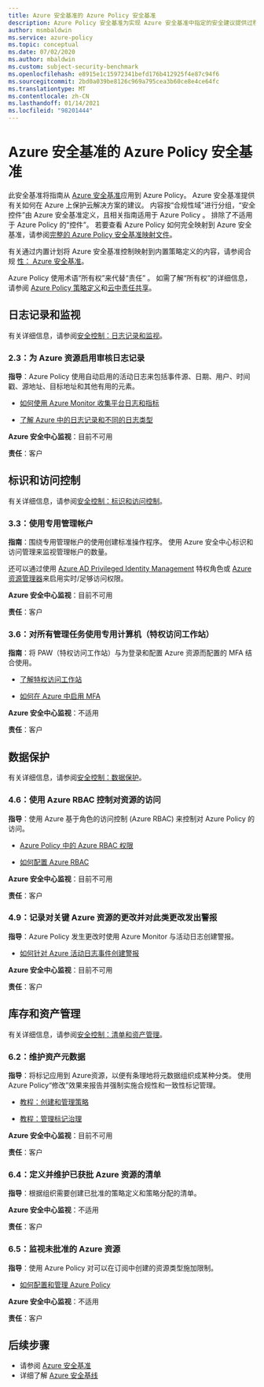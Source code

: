 ```yaml
---
title: Azure 安全基准的 Azure Policy 安全基准
description: Azure Policy 安全基准为实现 Azure 安全基准中指定的安全建议提供过程指南和资源。
author: msmbaldwin
ms.service: azure-policy
ms.topic: conceptual
ms.date: 07/02/2020
ms.author: mbaldwin
ms.custom: subject-security-benchmark
ms.openlocfilehash: e8915e1c15972341befd176b412925f4e87c94f6
ms.sourcegitcommit: 2bd0a039be8126c969a795cea3b60ce8e4ce64fc
ms.translationtype: MT
ms.contentlocale: zh-CN
ms.lasthandoff: 01/14/2021
ms.locfileid: "98201444"
---
```

# <a name="azure-policy-security-baseline-for-azure-security-benchmark"></a>Azure 安全基准的 Azure Policy 安全基准

此安全基准将指南从 [Azure 安全基准](../../../security/benchmarks/overview.md)应用到 Azure Policy。 Azure 安全基准提供有关如何在 Azure 上保护云解决方案的建议。 内容按“合规性域”进行分组，“安全控件”由 Azure 安全基准定义，且相关指南适用于 Azure Policy 。 排除了不适用于 Azure Policy 的“控件”。 若要查看 Azure Policy 如何完全映射到 Azure 安全基准，请参阅[完整的 Azure Policy 安全基准映射文件](https://github.com/MicrosoftDocs/SecurityBenchmarks/tree/master/Azure%20Offer%20Security%20Baselines)。

有关通过内置计划将 Azure 安全基准控制映射到内置策略定义的内容，请参阅合规 [性： Azure 安全基准](../samples/azure-security-benchmark.md)。

Azure Policy 使用术语“所有权”来代替“责任” 。 如需了解“所有权”的详细信息，请参阅 [Azure Policy 策略定义](./definition-structure.md#type)和[云中责任共享](../../../security/fundamentals/shared-responsibility.md)。


## <a name="logging-and-monitoring"></a>日志记录和监视

有关详细信息，请参阅[安全控制：日志记录和监视](../../../security/benchmarks/security-control-logging-monitoring.md)。

### <a name="23-enable-audit-logging-for-azure-resources"></a>2.3：为 Azure 资源启用审核日志记录

**指导**：Azure Policy 使用自动启用的活动日志来包括事件源、日期、用户、时间戳、源地址、目标地址和其他有用的元素。

* [如何使用 Azure Monitor 收集平台日志和指标](../../../azure-monitor/platform/diagnostic-settings.md)

* [了解 Azure 中的日志记录和不同的日志类型](../../../azure-monitor/platform/platform-logs-overview.md)


**Azure 安全中心监视**：目前不可用

**责任**：客户

## <a name="identity-and-access-control"></a>标识和访问控制

有关详细信息，请参阅[安全控制：标识和访问控制](../../../security/benchmarks/security-control-identity-access-control.md)。

### <a name="33-use-dedicated-administrative-accounts"></a>3.3：使用专用管理帐户

**指南**：围绕专用管理帐户的使用创建标准操作程序。 使用 Azure 安全中心标识和访问管理来监视管理帐户的数量。 

还可以通过使用 [Azure AD Privileged Identity Management](../../../active-directory/privileged-identity-management/pim-configure.md) 特权角色或 [Azure 资源管理器](../../../azure-resource-manager/management/overview.md)来启用实时/足够访问权限。


**Azure 安全中心监视**：目前不可用

**责任**：客户

### <a name="36-use-dedicated-machines-privileged-access-workstations-for-all-administrative-tasks"></a>3.6：对所有管理任务使用专用计算机（特权访问工作站）

**指南**：将 PAW（特权访问工作站）与为登录和配置 Azure 资源而配置的 MFA 结合使用。

* [了解特权访问工作站](https://4sysops.com/archives/understand-the-microsoft-privileged-access-workstation-paw-security-model/)

* [如何在 Azure 中启用 MFA](../../../active-directory/authentication/howto-mfa-getstarted.md)


**Azure 安全中心监视**：不适用

**责任**：客户

## <a name="data-protection"></a>数据保护

有关详细信息，请参阅[安全控制：数据保护](../../../security/benchmarks/security-control-data-protection.md)。

### <a name="46-use-azure-rbac-to-control-access-to-resources"></a>4.6：使用 Azure RBAC 控制对资源的访问

**指导**：使用 Azure 基于角色的访问控制 (Azure RBAC) 来控制对 Azure Policy 的访问。

* [Azure Policy 中的 Azure RBAC 权限](../overview.md#azure-rbac-permissions-in-azure-policy)

* [如何配置 Azure RBAC](../../../role-based-access-control/role-assignments-portal.md)


**Azure 安全中心监视**：目前不可用

**责任**：客户

### <a name="49-log-and-alert-on-changes-to-critical-azure-resources"></a>4.9：记录对关键 Azure 资源的更改并对此类更改发出警报

**指导**：Azure Policy 发生更改时使用 Azure Monitor 与活动日志创建警报。

* [如何针对 Azure 活动日志事件创建警报](../../../azure-monitor/platform/alerts-activity-log.md)


**Azure 安全中心监视**：目前不可用

**责任**：客户

## <a name="inventory-and-asset-management"></a>库存和资产管理

有关详细信息，请参阅[安全控制：清单和资产管理](../../../security/benchmarks/security-control-inventory-asset-management.md)。

### <a name="62-maintain-asset-metadata"></a>6.2：维护资产元数据

**指导**：将标记应用到 Azure资源，以便有条理地将元数据组织成某种分类。 使用 Azure Policy“修改”效果来报告并强制实施合规性和一致性标记管理。

* [教程：创建和管理策略](../tutorials/create-and-manage.md)

* [教程：管理标记治理](../tutorials/govern-tags.md)


**Azure 安全中心监视**：目前不可用

**责任**：客户

### <a name="64-define-and-maintain-an-inventory-of-approved-azure-resources"></a>6.4：定义并维护已获批 Azure 资源的清单

**指导**：根据组织需要创建已批准的策略定义和策略分配的清单。

**Azure 安全中心监视**：不适用

**责任**：客户

### <a name="65-monitor-for-unapproved-azure-resources"></a>6.5：监视未批准的 Azure 资源

**指导**：使用 Azure Policy 对可以在订阅中创建的资源类型施加限制。

* [如何配置和管理 Azure Policy](../tutorials/create-and-manage.md)


**Azure 安全中心监视**：不适用

**责任**：客户

## <a name="next-steps"></a>后续步骤

- 请参阅 [Azure 安全基准](../../../security/benchmarks/overview.md)
- 详细了解 [Azure 安全基线](../../../security/benchmarks/security-baselines-overview.md)
